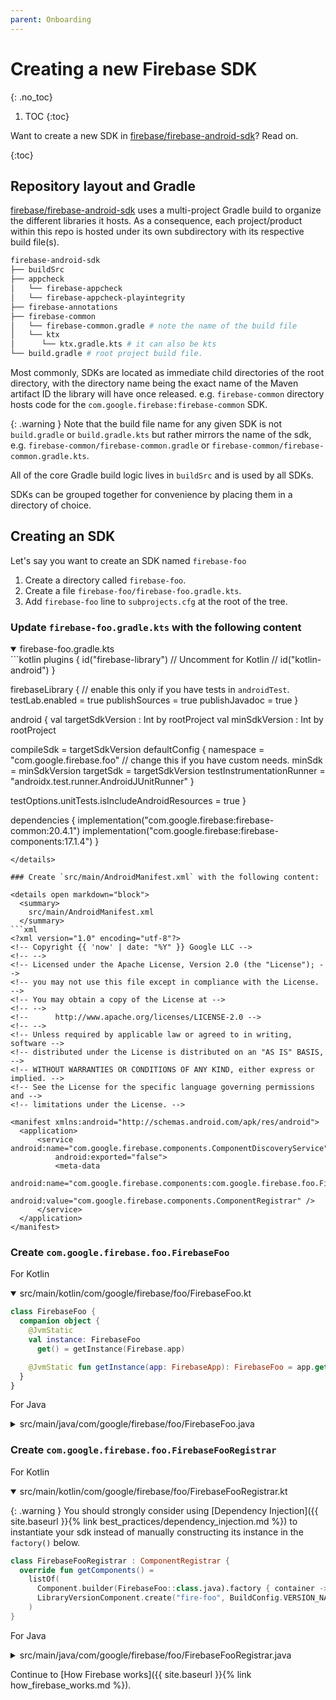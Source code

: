 ```yaml
---
parent: Onboarding
---
```


# Creating a new Firebase SDK
{: .no_toc}

1. TOC
{:toc}

Want to create a new SDK in
[firebase/firebase-android-sdk](https://github.com/firebase/firebase-android-sdk)?
Read on.

{:toc}

## Repository layout and Gradle

[firebase/firebase-android-sdk](https://github.com/firebase/firebase-android-sdk)
uses a multi-project Gradle build to organize the different libraries it hosts.
As a consequence, each project/product within this repo is hosted under its own
subdirectory with its respective build file(s).

```bash
firebase-android-sdk
├── buildSrc
├── appcheck
│   └── firebase-appcheck
│   └── firebase-appcheck-playintegrity
├── firebase-annotations
├── firebase-common
│   └── firebase-common.gradle # note the name of the build file
│   └── ktx
│      └── ktx.gradle.kts # it can also be kts
└── build.gradle # root project build file.
```

Most commonly, SDKs are located as immediate child directories of the root
directory, with the directory name being the exact name of the Maven artifact ID
the library will have once released. e.g. `firebase-common` directory
hosts code for the `com.google.firebase:firebase-common` SDK.

{: .warning }
Note that the build file name for any given SDK is not `build.gradle` or `build.gradle.kts`
but rather mirrors the name of the sdk, e.g.
`firebase-common/firebase-common.gradle` or `firebase-common/firebase-common.gradle.kts`.

All of the core Gradle build logic lives in `buildSrc` and is used by all
SDKs.

SDKs can be grouped together for convenience by placing them in a directory of
choice.

## Creating an SDK

Let's say you want to create an SDK named `firebase-foo`

1. Create a directory called `firebase-foo`.
1. Create a file `firebase-foo/firebase-foo.gradle.kts`.
1. Add `firebase-foo` line to `subprojects.cfg` at the root of the tree.

### Update `firebase-foo.gradle.kts` with the following content

<details open markdown="block">
  <summary>
    firebase-foo.gradle.kts
  </summary>
```kotlin
plugins {
  id("firebase-library")
  // Uncomment for Kotlin
  // id("kotlin-android")
}

firebaseLibrary {
    // enable this only if you have tests in `androidTest`.
    testLab.enabled = true
    publishSources = true
    publishJavadoc = true
}

android {
  val targetSdkVersion : Int by rootProject
  val minSdkVersion : Int by rootProject

  compileSdk = targetSdkVersion
  defaultConfig {
    namespace = "com.google.firebase.foo"
    // change this if you have custom needs.
    minSdk = minSdkVersion
    targetSdk = targetSdkVersion
    testInstrumentationRunner = "androidx.test.runner.AndroidJUnitRunner"
  }

  testOptions.unitTests.isIncludeAndroidResources = true
}

dependencies {
  implementation("com.google.firebase:firebase-common:20.4.1")
  implementation("com.google.firebase:firebase-components:17.1.4")
}

```
</details>

### Create `src/main/AndroidManifest.xml` with the following content:

<details open markdown="block">
  <summary>
    src/main/AndroidManifest.xml
  </summary>
```xml
<?xml version="1.0" encoding="utf-8"?>
<!-- Copyright {{ 'now' | date: "%Y" }} Google LLC -->
<!-- -->
<!-- Licensed under the Apache License, Version 2.0 (the "License"); -->
<!-- you may not use this file except in compliance with the License. -->
<!-- You may obtain a copy of the License at -->
<!-- -->
<!--      http://www.apache.org/licenses/LICENSE-2.0 -->
<!-- -->
<!-- Unless required by applicable law or agreed to in writing, software -->
<!-- distributed under the License is distributed on an "AS IS" BASIS, -->
<!-- WITHOUT WARRANTIES OR CONDITIONS OF ANY KIND, either express or implied. -->
<!-- See the License for the specific language governing permissions and -->
<!-- limitations under the License. -->

<manifest xmlns:android="http://schemas.android.com/apk/res/android">
  <application>
      <service android:name="com.google.firebase.components.ComponentDiscoveryService"
          android:exported="false">
          <meta-data
              android:name="com.google.firebase.components:com.google.firebase.foo.FirebaseFooRegistrar"
              android:value="com.google.firebase.components.ComponentRegistrar" />
      </service>
  </application>
</manifest>
```

</details>

### Create `com.google.firebase.foo.FirebaseFoo`

For Kotlin
<details open markdown="block">
  <summary>
    src/main/kotlin/com/google/firebase/foo/FirebaseFoo.kt
  </summary>

```kotlin
class FirebaseFoo {
  companion object {
    @JvmStatic
    val instance: FirebaseFoo
      get() = getInstance(Firebase.app)

    @JvmStatic fun getInstance(app: FirebaseApp): FirebaseFoo = app.get(FirebaseFoo::class.java)
  }
}
```

</details>

For Java
<details markdown="block">
  <summary>
    src/main/java/com/google/firebase/foo/FirebaseFoo.java
  </summary>

```java
public class FirebaseFoo {
  public static FirebaseFoo getInstance() {
    return getInstance(FirebaseApp.getInstance());
  }
  public static FirebaseFoo getInstance(FirebaseApp app) {
    return app.get(FirebaseFoo.class);
  }
}
```

</details>

### Create `com.google.firebase.foo.FirebaseFooRegistrar`

For Kotlin
<details open markdown="block">
  <summary>
    src/main/kotlin/com/google/firebase/foo/FirebaseFooRegistrar.kt
  </summary>

{: .warning }
You should strongly consider using [Dependency Injection]({{ site.baseurl }}{% link best_practices/dependency_injection.md %})
to instantiate your sdk instead of manually constructing its instance in the `factory()` below.

```kotlin
class FirebaseFooRegistrar : ComponentRegistrar {
  override fun getComponents() =
    listOf(
      Component.builder(FirebaseFoo::class.java).factory { container -> FirebaseFoo() }.build(),
      LibraryVersionComponent.create("fire-foo", BuildConfig.VERSION_NAME)
    )
}
```

</details>

For Java
<details markdown="block">
  <summary>
    src/main/java/com/google/firebase/foo/FirebaseFooRegistrar.java
  </summary>

```java
public class FirebaseFooRegistrar implements ComponentRegistrar {
  @Override
  public List<Component<?>> getComponents() {
    return Arrays.asList(
        Component.builder(FirebaseFoo.class).factory(c -> new FirebaseFoo()).build(),
        LibraryVersionComponent.create("fire-foo", BuildConfig.VERSION_NAME));

  }
}
```

</details>

Continue to [How Firebase works]({{ site.baseurl }}{% link how_firebase_works.md %}).
